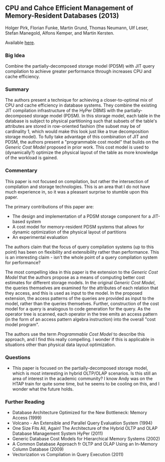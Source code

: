 ## CPU and Cahce Efficient Management of Memory-Resident Databases (2013)

Holger Pirk, Florian Funke, Martin Grund, Thomas Neumann, Ulf Leser, Stefan Manegold, Alfons Kemper, and Martin Kersten.

Available [here](https://15721.courses.cs.cmu.edu/spring2020/papers/14-compilation/pirk-icde2013.pdf).

### Big Idea

Combine the partially-decomposed storage model (PDSM) with JIT query compilation to achieve greater performance through increases CPU and cache efficiency.

### Summary

The authors present a technique for achieving a closer-to-optimal mix of CPU and cache efficiency in database systems. They combine the existing JIT compilation infrastructure of the HyPer DBMS with the partially-decomposed storage model (PDSM). In this storage model, each table in the database is subject to physical partitioning such that subsets of the table's attributes are stored in row-oriented fashion (the subset may be of cardinality 1, which would make this look just like a true decomposition storage model). To fully take advantage of this combination of JIT and PDSM, the authors present a "programmable cost model" that builds on the _Generic Cost Model_ proposed in prior work. This cost model is used to (dynamically?) optimize the physical layout of the table as more knowledge of the workload is gained.

### Commentary

This paper is not focused on compilation, but rather the intersection of compilation and storage technologies. This is an area that I do not have much experience in, so it was a pleasant surprise to stumble upon this paper.

The primary contributions of this paper are:
- The design and implementation of a PDSM storage component for a JIT-based system
- A cost model for memory-resident PDSM systems that allows for dynamic optimization of the physical layout of partitions
- An experimental evaluation

The authors claim that the focus of query compilation systems (up to this point) has been on flexibility and extensibility rather than performance. This is an interesting claim - isn't the whole point of a query compilation system for performance? 

The most compelling idea in this paper is the extension to the _Generic Cost Model_ that the authors propose as a means of computing better cost estimates for different storage models. In the original _Generic Cost Model_, the queries themselves are examined for the attributes of each relation that they access, and this is used as input to the model. In the proposed extension, the access patterns of the queries are provided as input to the model, rather than the queries themselves. Further, construction of the cost model for a query is analogous to code generation for the query. As the operator tree is scanned, each operator in the tree emits an access pattern (in the form of an access pattern algebra instruction) into the overall "cost model program". 

The authors use the term _Programmable Cost Model_ to describe this approach, and I find this really compelling. I wonder if this is applicable in situations other than physical data layout optimization.

### Questions

- This paper is focused on the partially-decomposed storage model, which is most interesting in hybrid OLTP/OLAP scenarios. Is this still an area of interest in the academic community? I know Andy was on the HTAP train for quite some time, but he seems to be cooling on this, and I wonder what the future holds.

### Further Reading

- Database Architecture Optimized for the New Bottleneck: Memory Access (1999)
- Volcano - An Extensible and Parallel Query Evaluation System (1994)
- One Size Fits All, Again! The Architecture of the Hybrid OLTP and OLAP Database Management System HyPer (2011)
- Generic Database Cost Models for Hierarchical Memory Systems (2002)
- A Common Database Approach fr OLTP and OLAP Using an In-Memory Column Database (2009)
- Vectorization vs Compilation in Query Execution (2011)
